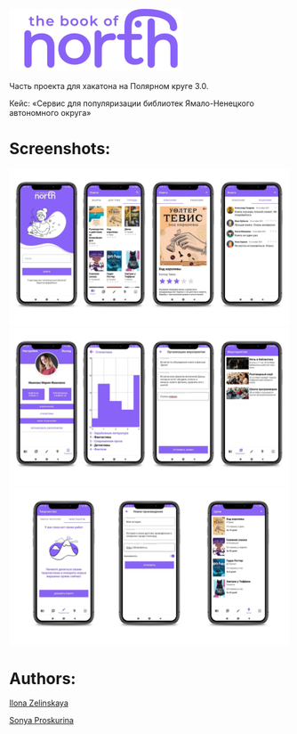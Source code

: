 
![](https://github.com/Zellka/NorthBook/blob/master/logo.png)

Часть проекта для хакатона на Полярном круге 3.0.

Кейс: «Сервис для популяризации библиотек Ямало-Ненецкого автономного округа»


# Screenshots:
![](https://github.com/Zellka/NorthBook/blob/master/1.png)
![](https://github.com/Zellka/NorthBook/blob/master/2.png)
![](https://github.com/Zellka/NorthBook/blob/master/3.png)


# Authors: 
[Ilona Zelinskaya](https://github.com/Zellka)

[Sonya Proskurina](https://github.com/Sonya-Proskurina)
